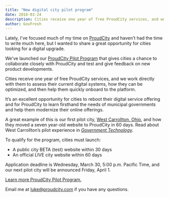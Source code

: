 ```yaml
---
title: "New digital city pilot program"
date: 2016-03-24
description: Cities receive one year of free ProudCity services, and we work directly with them to assess their current digital systems, how they can be optimized, and then help them quickly onboard to the platform.
author: GovFresh
---
```




Lately, I've focused much of my time on <a href="https://proudcity.com/pilot/">ProudCity</a> and haven't had the time to write much here, but I wanted to share a great opportunity for cities looking for a digital upgrade.

We've launched our <a href="https://proudcity.com/pilot/">ProudCity Pilot Program</a> that gives cities a chance to collaborate closely with ProudCity and test and give feedback on new product developments.

Cities receive one year of free ProudCity services, and we work directly with them to assess their current digital systems, how they can be optimized, and then help them quickly onboard to the platform.

It’s an excellent opportunity for cities to reboot their digital service offering and for ProudCity to learn firsthand the needs of municipal governments and help them modernize their online offerings.

A great example of this is our first pilot city, <a href="https://proudcity.com/case-studies/west-carrollton-ohio/">West Carrollton, Ohio</a>, and how they moved a seven year-old website to ProudCity in 60 days. Read about West Carrollton’s pilot experience in <a href="https://proudcity.com/case-studies/west-carrollton-ohio/"><i>Government Technology</i></a>.

To qualify for the program, cities must launch:
<ul>
	<li>A public city BETA (test) website within 30 days</li>
	<li>An official LIVE city website within 60 days</li>
</ul>
Application deadline is Wednesday, March 30, 5:00 p.m. Pacific Time, and our next pilot city will be announced Friday, April 1.

<a href="https://proudcity.com/pilot/">Learn more ProudCity Pilot Program.</a>

Email me at luke@proudcity.com if you have any questions.
